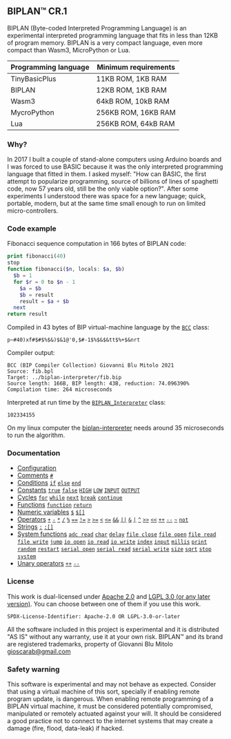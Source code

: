 
## BIPLAN™ CR.1
BIPLAN (Byte-coded Interpreted Programming Language) is an experimental interpreted programming language that fits in less than 12KB of program memory. BIPLAN is a very compact language, even more compact than Wasm3, MicroPython or Lua.

| Programming language | Minimum requirements |
| -------------------- | -------------------- |
| TinyBasicPlus        |  11KB ROM,  1KB RAM  |
| BIPLAN               |  12KB ROM,  1KB RAM  |
| Wasm3                |  64kB ROM, 10kB RAM  |
| MycroPython          | 256KB ROM, 16KB RAM  |
| Lua                  | 256KB ROM, 64kB RAM  |

### Why?

In 2017 I built a couple of stand-alone computers using Arduino boards and I was forced to use BASIC because it was the only interpreted programming language that fitted in them. I asked myself: "How can BASIC, the first attempt to popularize programming, source of billions of lines of spaghetti code, now 57 years old, still be the only viable option?". After some experiments I understood there was space for a new language; quick, portable, modern, but at the same time small enough to run on limited micro-controllers.

### Code example

Fibonacci sequence computation in 166 bytes of BIPLAN code:
```php
print fibonacci(40)
stop
function fibonacci($n, locals: $a, $b)
  $b = 1
  for $r = 0 to $n - 1
    $a = $b
    $b = result
    result = $a + $b
  next
return result
```
Compiled in 43 bytes of BIP virtual-machine language by the [`BCC`](/src/BCC.h) class:
```
p~#40)xf#$#$%$&)$&1@'0,$#-1$%$&$&tt$%+$&nrt
```
Compiler output:
```
BCC (BIP Compiler Collection) Giovanni Blu Mitolo 2021
Source: fib.bpl
Target: ../biplan-interpreter/fib.bip
Source length: 166B, BIP length: 43B, reduction: 74.096390%
Compilation time: 264 microseconds 
```
Interpreted at run time by the [`BIPLAN_Interpreter`](/src/BIPLAN.c) class:
```
102334155
```
On my linux computer the [biplan-interpreter](examples/LINUX/biplan-interpreter/) needs around 35 microseconds to run the algorithm.

### Documentation
- [Configuration](/documentation/configuration.md)
- [Comments](/documentation/comments.md) [`#`](/documentation/comments.md)
- [Conditions](/documentation/conditions.md) [`if`](/documentation/conditions.md) [`else`](/documentation/conditions.md) [`end`](/documentation/conditions.md)
- [Constants](/documentation/constants.md) [`true`](/documentation/constants.md) [`false`](/documentation/constants.md) [`HIGH`](/documentation/constants.md) [`LOW`](/documentation/constants.md) [`INPUT`](/documentation/constants.md) [`OUTPUT`](/documentation/constants.md)
- [Cycles](/documentation/cycles.md) [`for`](/documentation/cycles.md#for) [`while`](/documentation/cycles.md#while) [`next`](/documentation/cycles.md#next) [`break`](/documentation/cycles.md#break) [`continue`](/documentation/cycles.md#continue)
- [Functions](/documentation/functions.md) [`function`](/documentation/functions.md) [`return`](/documentation/functions.md)
- [Numeric variables](/documentation/numeric-variables.md) [`$`](/documentation/numeric-variables.md) [`$[]`](/documentation/numeric-variables.md)
- [Operators](/documentation/operators.md) [`+`](/documentation/operators.md) [`-`](/documentation/operators.md) [`*`](/documentation/operators.md) [`/`](/documentation/operators.md) [`%`](/documentation/operators.md) [`==`](/documentation/operators.md) [`!=`](/documentation/operators.md) [`>`](/documentation/operators.md) [`>=`](/documentation/operators.md) [`<`](/documentation/operators.md) [`<=`](/documentation/operators.md) [`&&`](/documentation/operators.md) [`||`](/documentation/operators.md) [`&`](/documentation/operators.md) [`|`](/documentation/operators.md) [`^`](/documentation/operators.md) [`>>`](/documentation/operators.md) [`<<`](/documentation/operators.md) [`++`](/documentation/operators.md) [`--`](/documentation/operators.md) [`~`](/documentation/operators.md) [`not`](/documentation/operators.md)
- [Strings](/documentation/strings.md) [`:`](/documentation/strings.md) [`:[]`](/documentation/strings.md)
- [System functions](/documentation/system-functions.md) [`adc read`](/documentation/system-functions.md#adc-read) [`char`](/documentation/system-functions.md#print) [`delay`](/documentation/system-functions.md#delay) [`file close`](/documentation/system-functions.md#file-close) [`file open`](/documentation/system-functions.md#file-open) [`file read`](/documentation/system-functions.md#file-read) [`file write`](/documentation/system-functions.md#file-write) [`jump`](/documentation/system-functions.md#jump) [`io open`](/documentation/system-functions.md#io-open) [`io read`](/documentation/system-functions.md#io-read) [`io write`](/documentation/system-functions.md#digitalWrite) [`index`](/documentation/system-functions.md#index) [`input`](/documentation/system-functions.md#input) [`millis`](/documentation/system-functions.md#millis) [`print`](/documentation/system-functions.md#print) [`random`](/documentation/system-functions.md#random) [`restart`](/documentation/system-functions.md#restart) [`serial open`](/documentation/system-functions.md#serial-open) [`serial read`](/documentation/system-functions.md#serial-read) [`serial write`](/documentation/system-functions.md#serial-write) [`size`](/documentation/system-functions.md#size) [`sqrt`](/documentation/system-functions.md#sqrt) [`stop`](/documentation/system-functions.md#stop) [`system`](/documentation/system-functions.md#system)
- [Unary operators](/documentation/unary-operators.md) [`++`](/documentation/unary-operators.md) [`--`](/documentation/unary-operators.md)

### License
This work is dual-licensed under [Apache 2.0](LICENSE.Apache-2.0) and [LGPL 3.0 (or any later version)](LICENSE.LGPL-3.0-or-later).
You can choose between one of them if you use this work.

`SPDX-License-Identifier: Apache-2.0 OR LGPL-3.0-or-later`

All the software included in this project is experimental and it is distributed "AS IS" without any warranty, use it at your own risk. BIPLAN™ and its brand are registered trademarks, property of Giovanni Blu Mitolo gioscarab@gmail.com

### Safety warning
This software is experimental and may not behave as expected. Consider that using a virtual machine of this sort, specially if enabling remote program update, is dangerous. When enabling remote programming of a BIPLAN virtual machine, it must be considered potentially compromised, manipulated or remotely actuated against your will. It should be considered a good practice not to connect to the internet systems that may create a damage (fire, flood, data-leak) if hacked.
